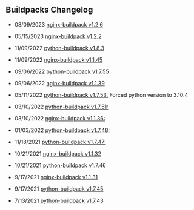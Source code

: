 ## Buildpacks Changelog
- 08/09/2023 [nginx-buildpack v1.2.6](https://github.com/cloudfoundry/nginx-buildpack.git#v1.2.6)

- 05/15/2023 [nginx-buildpack v1.2.2](https://github.com/cloudfoundry/nginx-buildpack.git#v1.2.2)

- 11/09/2022 [python-buildpack v1.8.3](https://github.com/cloudfoundry/python-buildpack/releases/tag/v1.8.3)

- 11/09/2022 [nginx-buildpack v1.1.45](https://github.com/cloudfoundry/nginx-buildpack/releases/tag/v1.1.45)

- 09/06/2022 [python-buildpack v1.7.55](https://github.com/cloudfoundry/python-buildpack/releases/tag/v1.7.55)

- 09/06/2022 [nginx-buildpack v1.1.39](https://github.com/cloudfoundry/nginx-buildpack/releases/tag/v1.1.39)

- 05/11/2022 [python-buildpack v1.7.53:](https://github.com/cloudfoundry/python-buildpack/releases/tag/v1.7.53) Forced python version to 3.10.4

- 03/10/2022 [python-buildpack v1.7.51:](https://github.com/cloudfoundry/python-buildpack/releases/tag/v1.7.51)

- 03/10/2022 [nginx-buildpack v1.1.36:](https://github.com/cloudfoundry/nginx-buildpack/releases/tag/v1.1.36)

- 01/03/2022 [python-buildpack v1.7.48:](https://github.com/cloudfoundry/python-buildpack/releases/tag/v1.7.48)

- 11/18/2021 [python-buildpack v1.7.47:](https://github.com/cloudfoundry/python-buildpack/releases/tag/v1.7.47)

- 10/21/2021 [nginx-buildpack v1.1.32](https://github.com/cloudfoundry/nginx-buildpack/releases/tag/v1.1.32)

- 10/21/2021 [python-buildpack v1.7.46](ttps://github.com/cloudfoundry/python-buildpack/releases/tag/v1.7.46)

- 9/17/2021 [nginx-buildpack v1.1.31](https://github.com/cloudfoundry/nginx-buildpack/releases/tag/v1.1.31)

- 9/17/2021 [python-buildpack v1.7.45](https://github.com/cloudfoundry/python-buildpack/releases/tag/v1.7.45)

- 7/13/2021 [python-buildpack v1.7.43](https://github.com/cloudfoundry/python-buildpack/releases/tag/v1.7.43)

